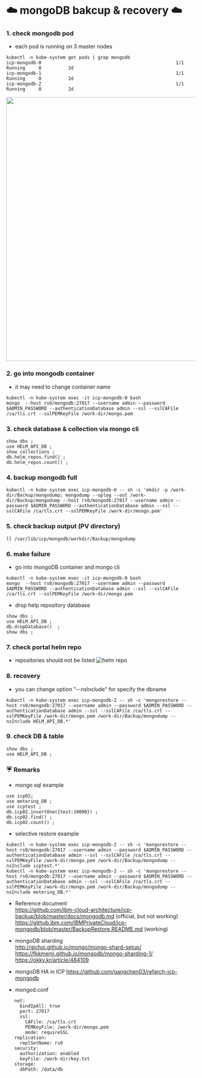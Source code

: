 # :cloud: mongoDB bakcup & recovery :cloud:

### 1. check mongodb pod  
- each pod is running on 3 master nodes
~~~
kubectl -n kube-system get pods | grep mongodb
icp-mongodb-0                                                  1/1       Running     0          2d  
icp-mongodb-1                                                  1/1       Running     0          2d  
icp-mongodb-2                                                  1/1       Running     0          2d  
~~~
<p align="center" >
<img width=700 src="https://github.com/moreal70/IBM-Cloud-Private-useful-infomation/blob/master/images/mongodb-pod.jpg">
</p>

### 2. go into mongodb container  
- it may need to change container name
~~~  
kubectl -n kube-system exec -it icp-mongodb-0 bash
mongo  --host rs0/mongodb:27017 --username admin --password $ADMIN_PASSWORD --authenticationDatabase admin --ssl --sslCAFile /ca/tls.crt --sslPEMKeyFile /work-dir/mongo.pem
~~~  

### 3. check database & collection via mongo cli
~~~
show dbs ;
use HELM_API_DB ;
show collections ;
db.helm_repos.find() ;
db.helm_repos.count() ;
~~~

### 4. backup mongodb full
~~~
kubectl -n kube-system exec icp-mongodb-0 -- sh -c 'mkdir -p /work-dir/Backup/mongodump; mongodump --oplog --out /work-dir/Backup/mongodump --host rs0/mongodb:27017 --username admin --password $ADMIN_PASSWORD --authenticationDatabase admin --ssl --sslCAFile /ca/tls.crt --sslPEMKeyFile /work-dir/mongo.pem'
~~~

### 5. check backup output (PV directory)
~~~
ll /var/lib/icp/mongodb/workdir/Backup/mongodump
~~~


### 6. make failure  
- go into mongoDB container and mongo cli
~~~
kubectl -n kube-system exec -it icp-mongodb-0 bash
mongo  --host rs0/mongodb:27017 --username admin --password $ADMIN_PASSWORD --authenticationDatabase admin --ssl --sslCAFile /ca/tls.crt --sslPEMKeyFile /work-dir/mongo.pem
~~~

- drop help repository database
~~~
show dbs ;
use HELM_API_DB ;
db.dropDatabase()  ;
show dbs ;
~~~

### 7. check portal helm repo
- repositories should not be listed
![helm repo](https://github.com/moreal70/IBM-Private-Cloud-handsOn/blob/master/images/portal_helm_repo.JPG)

### 8. recovery
- you can change option "--nsInclude" for specify the dbname
~~~
kubectl -n kube-system exec icp-mongodb-2 -- sh -c 'mongorestore --host rs0/mongodb:27017 --username admin --password $ADMIN_PASSWORD --authenticationDatabase admin --ssl --sslCAFile /ca/tls.crt --sslPEMKeyFile /work-dir/mongo.pem /work-dir/Backup/mongodump --nsInclude HELM_API_DB.*'
~~~

### 9. check DB & table
~~~
show dbs ;
use HELM_API_DB ;
~~~

### :umbrella: Remarks
- mongo sql example
~~~
use icp02;
use metering_DB ;
use icptest ;
db.icp02.insertOne({test:10000}) ;
db.icp02.find() ;
db.icp02.count() ;
~~~

- selective restore example
~~~
kubectl -n kube-system exec icp-mongodb-2 -- sh -c 'mongorestore --host rs0/mongodb:27017 --username admin --password $ADMIN_PASSWORD --authenticationDatabase admin --ssl --sslCAFile /ca/tls.crt --sslPEMKeyFile /work-dir/mongo.pem /work-dir/Backup/mongodump --nsInclude icptest.*'  
kubectl -n kube-system exec icp-mongodb-2 -- sh -c 'mongorestore --host rs0/mongodb:27017 --username admin --password $ADMIN_PASSWORD --authenticationDatabase admin --ssl --sslCAFile /ca/tls.crt --sslPEMKeyFile /work-dir/mongo.pem /work-dir/Backup/mongodump --nsInclude metering_DB.*'
~~~

- Reference document  
https://github.com/ibm-cloud-architecture/icp-backup/blob/master/docs/mongodb.md (official, but not working)  
https://github.ibm.com/IBMPrivateCloud/icp-mongodb/blob/master/BackupRestore.README.md (working)

- mongoDB sharding  
http://gjchoi.github.io/mongo/mongo-shard-setup/  
https://fkkmemi.github.io/mongodb/mongo-sharding-1/  
https://okky.kr/article/484109  

- mongoDB HA in ICP
https://github.com/gangchen03/refarch-icp-mongodb  


 - mongod.conf
 ~~~
    net:
      bindIpAll: true
      port: 27017
      ssl:
        CAFile: /ca/tls.crt
        PEMKeyFile: /work-dir/mongo.pem
        mode: requireSSL
    replication:
      replSetName: rs0
    security:
      authorization: enabled
      keyFile: /work-dir/key.txt
    storage:
      dbPath: /data/db
 ~~~
